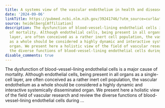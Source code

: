 ```yaml
---
title: A systems view of the vascular endothelium in health and disease
date: '2024-09-06'
linkTitle: https://pubmed.ncbi.nlm.nih.gov/39241746/?utm_source=curl&utm_medium=rss&utm_campaign=pubmed-2&utm_content=1FakS-2QOkCT8HsMOQP1bCRQ4YzyumYOmxmF0moLsQ3dFB1E9V&fc=20220326224207&ff=20240907181837&v=2.18.0.post9+e462414
source: heidelberg[Affiliation]
description: The dysfunction of blood-vessel-lining endothelial cells is a major cause
  of mortality. Although endothelial cells, being present in all organs as a single-cell
  layer, are often conceived as a rather inert cell population, the vascular endothelium
  as a whole should be considered a highly dynamic and interactive systemically disseminated
  organ. We present here a holistic view of the field of vascular research and review
  the diverse functions of blood-vessel-lining endothelial cells during ...
disable_comments: true
---
```

The dysfunction of blood-vessel-lining endothelial cells is a major cause of mortality. Although endothelial cells, being present in all organs as a single-cell layer, are often conceived as a rather inert cell population, the vascular endothelium as a whole should be considered a highly dynamic and interactive systemically disseminated organ. We present here a holistic view of the field of vascular research and review the diverse functions of blood-vessel-lining endothelial cells during ...